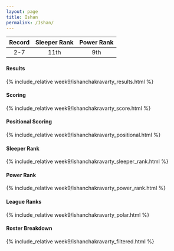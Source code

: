 ```yaml
---
layout: page
title: Ishan
permalink: /Ishan/
---
```


Record | Sleeper Rank | Power Rank               
:--: | :--: | :--:
2-7 | 11th | 9th   

#### Results
{% include_relative week9/ishanchakravarty_results.html %}

#### Scoring
{% include_relative week9/ishanchakravarty_score.html %}

#### Positional Scoring
{% include_relative week9/ishanchakravarty_positional.html %}

#### Sleeper Rank
{% include_relative week9/ishanchakravarty_sleeper_rank.html %}

#### Power Rank
{% include_relative week9/ishanchakravarty_power_rank.html %}

#### League Ranks
{% include_relative week9/ishanchakravarty_polar.html %}

#### Roster Breakdown
{% include_relative week9/ishanchakravarty_filtered.html %}
